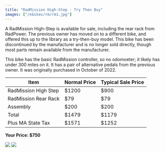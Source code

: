 ```yaml
---
title: "RadMission High-Step - Try Then Buy"
images: ["/ebikes/rm/rm1.jpg"]
---
```


A RadMission High-Step is available for sale, including the rear rack from
RadPower. The previous owner has moved on to a different bike, and offered
this up to the library as a try-then-buy model. This bike has been discontinued
by the manufacturer and is no longer sold directly, though most parts remain
available from the manufacturer. 

This bike has the basic RadMission controller, so no odomoeter; it likely has
under 300 miles on it. It has a pair of alternative pedals from the previous
owner. It was originally purchased in October of 2022.

| Item | Normal Price | Typical Sale Price |
| ---- | ------------ | ------------------ |
| RadMission High Step | $1200 | $900 |
| RadMission Rear Rack | $79 | $79 |
| Assembly | $200 | $200 |
| Total | $1479 | $1179 |
| Plus MA State Tax | $1571 | $1252 |

**Your Price: $750**

<img src="/ebikes/rm/rm1.jpg" />
<img src="/ebikes/rm/rm2.jpg" />
